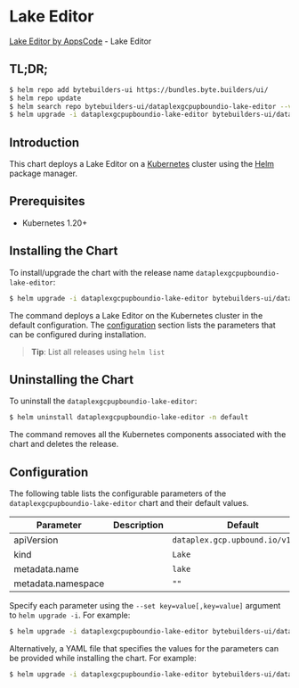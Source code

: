 # Lake Editor

[Lake Editor by AppsCode](https://byte.builders) - Lake Editor

## TL;DR;

```bash
$ helm repo add bytebuilders-ui https://bundles.byte.builders/ui/
$ helm repo update
$ helm search repo bytebuilders-ui/dataplexgcpupboundio-lake-editor --version=v0.4.18
$ helm upgrade -i dataplexgcpupboundio-lake-editor bytebuilders-ui/dataplexgcpupboundio-lake-editor -n default --create-namespace --version=v0.4.18
```

## Introduction

This chart deploys a Lake Editor on a [Kubernetes](http://kubernetes.io) cluster using the [Helm](https://helm.sh) package manager.

## Prerequisites

- Kubernetes 1.20+

## Installing the Chart

To install/upgrade the chart with the release name `dataplexgcpupboundio-lake-editor`:

```bash
$ helm upgrade -i dataplexgcpupboundio-lake-editor bytebuilders-ui/dataplexgcpupboundio-lake-editor -n default --create-namespace --version=v0.4.18
```

The command deploys a Lake Editor on the Kubernetes cluster in the default configuration. The [configuration](#configuration) section lists the parameters that can be configured during installation.

> **Tip**: List all releases using `helm list`

## Uninstalling the Chart

To uninstall the `dataplexgcpupboundio-lake-editor`:

```bash
$ helm uninstall dataplexgcpupboundio-lake-editor -n default
```

The command removes all the Kubernetes components associated with the chart and deletes the release.

## Configuration

The following table lists the configurable parameters of the `dataplexgcpupboundio-lake-editor` chart and their default values.

|     Parameter      | Description |                   Default                    |
|--------------------|-------------|----------------------------------------------|
| apiVersion         |             | <code>dataplex.gcp.upbound.io/v1beta1</code> |
| kind               |             | <code>Lake</code>                            |
| metadata.name      |             | <code>lake</code>                            |
| metadata.namespace |             | <code>""</code>                              |


Specify each parameter using the `--set key=value[,key=value]` argument to `helm upgrade -i`. For example:

```bash
$ helm upgrade -i dataplexgcpupboundio-lake-editor bytebuilders-ui/dataplexgcpupboundio-lake-editor -n default --create-namespace --version=v0.4.18 --set apiVersion=dataplex.gcp.upbound.io/v1beta1
```

Alternatively, a YAML file that specifies the values for the parameters can be provided while
installing the chart. For example:

```bash
$ helm upgrade -i dataplexgcpupboundio-lake-editor bytebuilders-ui/dataplexgcpupboundio-lake-editor -n default --create-namespace --version=v0.4.18 --values values.yaml
```
